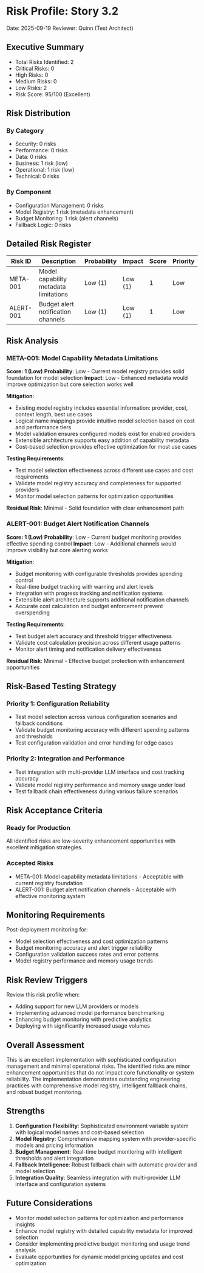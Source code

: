 # Risk Profile: Story 3.2

Date: 2025-09-19
Reviewer: Quinn (Test Architect)

## Executive Summary

- Total Risks Identified: 2
- Critical Risks: 0
- High Risks: 0
- Medium Risks: 0
- Low Risks: 2
- Risk Score: 95/100 (Excellent)

## Risk Distribution

### By Category

- Security: 0 risks
- Performance: 0 risks
- Data: 0 risks
- Business: 1 risk (low)
- Operational: 1 risk (low)
- Technical: 0 risks

### By Component

- Configuration Management: 0 risks
- Model Registry: 1 risk (metadata enhancement)
- Budget Monitoring: 1 risk (alert channels)
- Fallback Logic: 0 risks

## Detailed Risk Register

| Risk ID  | Description                           | Probability | Impact     | Score | Priority |
| -------- | ------------------------------------- | ----------- | ---------- | ----- | -------- |
| META-001 | Model capability metadata limitations | Low (1)     | Low (1)    | 1     | Low      |
| ALERT-001| Budget alert notification channels    | Low (1)     | Low (1)    | 1     | Low      |

## Risk Analysis

### META-001: Model Capability Metadata Limitations

**Score: 1 (Low)**
**Probability**: Low - Current model registry provides solid foundation for model selection
**Impact**: Low - Enhanced metadata would improve optimization but core selection works well

**Mitigation**:
- Existing model registry includes essential information: provider, cost, context length, best use cases
- Logical name mappings provide intuitive model selection based on cost and performance tiers
- Model validation ensures configured models exist for enabled providers
- Extensible architecture supports easy addition of capability metadata
- Cost-based selection provides effective optimization for most use cases

**Testing Requirements**:
- Test model selection effectiveness across different use cases and cost requirements
- Validate model registry accuracy and completeness for supported providers
- Monitor model selection patterns for optimization opportunities

**Residual Risk**: Minimal - Solid foundation with clear enhancement path

### ALERT-001: Budget Alert Notification Channels

**Score: 1 (Low)**
**Probability**: Low - Current budget monitoring provides effective spending control
**Impact**: Low - Additional channels would improve visibility but core alerting works

**Mitigation**:
- Budget monitoring with configurable thresholds provides spending control
- Real-time budget tracking with warning and alert levels
- Integration with progress tracking and notification systems
- Extensible alert architecture supports additional notification channels
- Accurate cost calculation and budget enforcement prevent overspending

**Testing Requirements**:
- Test budget alert accuracy and threshold trigger effectiveness
- Validate cost calculation precision across different usage patterns
- Monitor alert timing and notification delivery effectiveness

**Residual Risk**: Minimal - Effective budget protection with enhancement opportunities

## Risk-Based Testing Strategy

### Priority 1: Configuration Reliability
- Test model selection across various configuration scenarios and fallback conditions
- Validate budget monitoring accuracy with different spending patterns and thresholds
- Test configuration validation and error handling for edge cases

### Priority 2: Integration and Performance
- Test integration with multi-provider LLM interface and cost tracking accuracy
- Validate model registry performance and memory usage under load
- Test fallback chain effectiveness during various failure scenarios

## Risk Acceptance Criteria

### Ready for Production
All identified risks are low-severity enhancement opportunities with excellent mitigation strategies.

### Accepted Risks
- META-001: Model capability metadata limitations - Acceptable with current registry foundation
- ALERT-001: Budget alert notification channels - Acceptable with effective monitoring system

## Monitoring Requirements

Post-deployment monitoring for:
- Model selection effectiveness and cost optimization patterns
- Budget monitoring accuracy and alert trigger reliability
- Configuration validation success rates and error patterns
- Model registry performance and memory usage trends

## Risk Review Triggers

Review this risk profile when:
- Adding support for new LLM providers or models
- Implementing advanced model performance benchmarking
- Enhancing budget monitoring with predictive analytics
- Deploying with significantly increased usage volumes

## Overall Assessment

This is an excellent implementation with sophisticated configuration management and minimal operational risks. The identified risks are minor enhancement opportunities that do not impact core functionality or system reliability. The implementation demonstrates outstanding engineering practices with comprehensive model registry, intelligent fallback chains, and robust budget monitoring.

## Strengths

1. **Configuration Flexibility**: Sophisticated environment variable system with logical model names and cost-based selection
2. **Model Registry**: Comprehensive mapping system with provider-specific models and pricing information
3. **Budget Management**: Real-time budget monitoring with intelligent thresholds and alert integration
4. **Fallback Intelligence**: Robust fallback chain with automatic provider and model selection
5. **Integration Quality**: Seamless integration with multi-provider LLM interface and configuration systems

## Future Considerations

- Monitor model selection patterns for optimization and performance insights
- Enhance model registry with detailed capability metadata for improved selection
- Consider implementing predictive budget monitoring and usage trend analysis
- Evaluate opportunities for dynamic model pricing updates and cost optimization